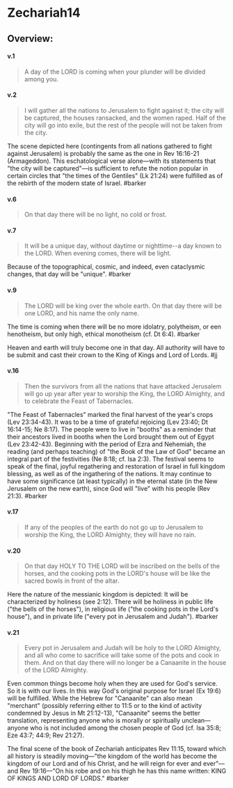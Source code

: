 # Zechariah14

## Overview:

#### v.1
>A day of the LORD is coming when your plunder will be divided among you.

#### v.2
>I will gather all the nations to Jerusalem to fight against it; the city will be captured, the houses ransacked, and the women raped. Half of the city will go into exile, but the rest of the people will not be taken from the city.

The scene depicted here (contingents from all nations gathered to fight against Jerusalem) is probably the same as the one in Rev 16:16-21 (Armageddon). This eschatological verse alone—with its statements that "the city will be captured"—is sufficient to refute the notion popular in certain circles that "the times of the Gentiles" (Lk 21:24) were fulfilled as of the rebirth of the modern state of Israel.
#barker 

#### v.6
>On that day there will be no light, no cold or frost.

#### v.7
>It will be a unique day, without daytime or nighttime--a day known to the LORD. When evening comes, there will be light.

Because of the topographical, cosmic, and indeed, even cataclysmic changes, that day will be "unique".
#barker 

#### v.9
>The LORD will be king over the whole earth. On that day there will be one LORD, and his name the only name.

The time is coming when there will be no more idolatry, polytheism, or een henotheism, but only high, ethical monotheism (cf. Dt 6:4).
#barker 

Heaven and earth will truly become one in that day. All authority will have to be submit and cast their crown to the King of Kings and Lord of Lords.
#jj 

#### v.16
>Then the survivors from all the nations that have attacked Jerusalem will go up year after year to worship the King, the LORD Almighty, and to celebrate the Feast of Tabernacles.

"The Feast of Tabernacles" marked the final harvest of the year's crops (Lev 23:34-43). It was to be a time of grateful rejoicing (Lev 23:40; Dt 16:14-15; Ne 8:17). The people were to live in "booths" as a reminder that their ancestors lived in booths when the Lord brought them out of Egypt (Lev 23:42-43). Beginning with the period of Ezra and Nehemiah, the reading (and perhaps teaching) of "the Book of the Law of God" became an integral part of the festivities (Ne 8:18; cf. Isa 2:3). The festival seems to speak of the final, joyful regathering and restoration of Israel in full kingdom blessing, as well as of the ingathering of the nations. It may continue to have some significance (at least typically) in the eternal state (in the New Jerusalem on the new earth), since God will "live" with his people (Rev 21:3).
#barker 

#### v.17
>If any of the peoples of the earth do not go up to Jerusalem to worship the King, the LORD Almighty, they will have no rain.

#### v.20
>On that day HOLY TO THE LORD will be inscribed on the bells of the horses, and the cooking pots in the LORD's house will be like the sacred bowls in front of the altar.

Here the nature of the messianic kingdom is depicted: It will be characterized by holiness (see 2:12). There will be holiness in public life ("the bells of the horses"), in religious life ("the cooking pots in the Lord's house"), and in private life ("every pot in Jerusalem and Judah").
#barker 

#### v.21
>Every pot in Jerusalem and Judah will be holy to the LORD Almighty, and all who come to sacrifice will take some of the pots and cook in them. And on that day there will no longer be a Canaanite in the house of the LORD Almighty.

Even common things become holy when they are used for God's service. So it is with our lives. In this way God's original purpose for Israel (Ex 19:6) will be fulfilled. While the Hebrew for "Canaanite" can also mean "merchant" (possibly referring either to 11:5 or to the kind of activity condemned by Jesus in Mt 21:12-13), "Canaanite" seems the better translation, representing anyone who is morally or spiritually unclean—anyone who is not included among the chosen people of God (cf. Isa 35:8; Eze 43:7; 44:9; Rev 21:27).

The final scene of the book of Zechariah anticipates Rev 11:15, toward which all history is steadily moving—"the kingdom of the world has become the kingdom of our Lord and of his Christ, and he will reign for ever and ever"—and Rev 19:16—"On his robe and on his thigh he has this name written: KING OF KINGS AND LORD OF LORDS."
#barker 